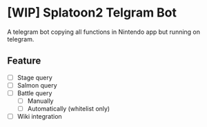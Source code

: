 # [WIP] Splatoon2 Telgram Bot
A telegram bot copying all functions in Nintendo app but running on telegram.

## Feature

+ [ ] Stage query
+ [ ] Salmon query
+ [ ] Battle query
  + [ ] Manually
  + [ ] Automatically (whitelist only)
+ [ ] Wiki integration
